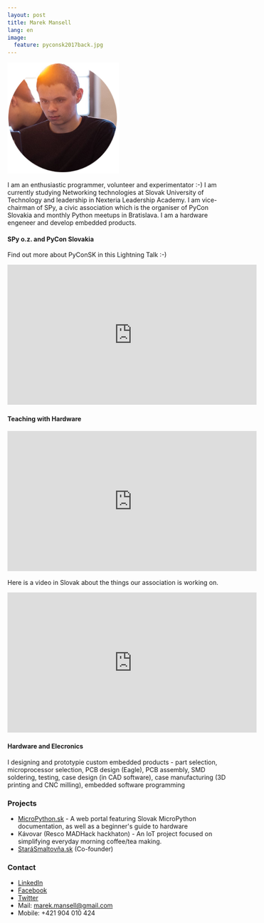 ```yaml
---
layout: post
title: Marek Mansell
lang: en
image:
  feature: pyconsk2017back.jpg
---
```


![Profile Image](/images/profile_small.png)

I am an enthusiastic programmer, volunteer and experimentator :-) I am currently studying Networking technologies at Slovak University of Technology and leadership in Nexteria Leadership Academy. I am vice-chairman of SPy, a civic association which is the organiser of PyCon Slovakia and monthly Python meetups in Bratislava. I am a hardware engeneer and develop embedded products.

#### SPy o.z. and PyCon Slovakia

Find out more about PyConSK in this Lightning Talk :-)
<iframe width="560" height="315" src="https://www.youtube.com/embed/XsKUP23WPxY?rel=0&amp;controls=0&amp;showinfo=0&amp;start=432" frameborder="0" allow="autoplay; encrypted-media" allowfullscreen></iframe>

#### Teaching with Hardware

<iframe width="560" height="315" src="https://www.youtube.com/embed/cM5DdhZD9aY" frameborder="0" allow="autoplay; encrypted-media" allowfullscreen></iframe>

Here is a video in Slovak about the things our association is working on.
<iframe width="560" height="315" src="https://www.youtube.com/embed/sQNQT-0ySMw" frameborder="0" allow="autoplay; encrypted-media" allowfullscreen></iframe>

#### Hardware and Elecronics

I designing and prototypie custom embedded products - part selection, microprocessor selection, PCB design (Eagle), PCB assembly, SMD soldering, testing, case design (in CAD software), case manufacturing (3D printing and CNC milling), embedded software programming

### Projects

*   [MicroPython.sk](http://micropython.sk/) - A web portal featuring Slovak MicroPython documentation, as well as a beginner's guide to hardware
*   Kávovar (Resco MADHack hackhaton) - An IoT project focused on simplifying everyday morning coffee/tea making.
*   [StaráSmaltov&#x0148;a.sk](#) (Co-founder)


### Contact

* [LinkedIn](https://www.linkedin.com/in/marekmansell)
* [Facebook](http://facebook.com/marekmansell)
* [Twitter](http://twitter.com/marekmansell)
* Mail: marek.mansell@gmail.com
* Mobile: +421 904 010 424

